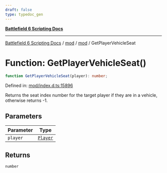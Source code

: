 ```yaml
---
draft: false
type: typedoc_gen
---
```


[**Battlefield 6 Scripting Docs**](../../../_index.md)

***

[Battlefield 6 Scripting Docs](../../../_index.md) / [mod](../../_index.md) / [mod](../_index.md) / GetPlayerVehicleSeat

# Function: GetPlayerVehicleSeat()

```ts
function GetPlayerVehicleSeat(player): number;
```

Defined in: [mod/index.d.ts:15896](https://github.com/battlefield-portal-community/portal-docs/blob/ff09b2690670f74de7e97198022e5a97ff1161ff/generators/santiago/mod/index.d.ts#L15896)

Returns the seat index number for the target player if they are in a vehicle, otherwise returns -1.

## Parameters

| Parameter | Type |
| ------ | ------ |
| `player` | [`Player`](../Player/_index.md) |

## Returns

`number`
